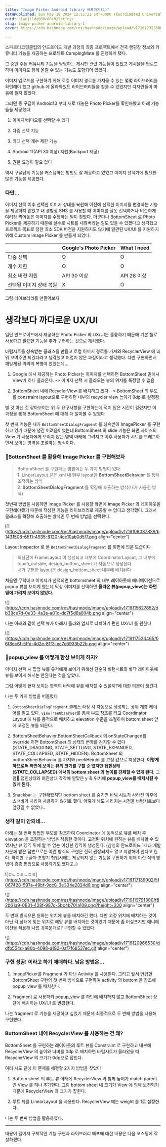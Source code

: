 ```yaml
---
title: "Image Picker Android library 배포하기(1)"
datePublished: Sun May 19 2024 12:55:21 GMT+0000 (Coordinated Universal Time)
cuid: clwdjildq000c08k02lztfeyc
slug: image-picker-android-library-1
cover: https://cdn.hashnode.com/res/hashnode/image/upload/v1716123258061/faa0e239-aa8e-4252-876a-1829c76ac6db.png

---
```


스파르타코딩클럽의 안드로이드 개발 과정의 최종 프로젝트에서 전국 캠핑장 정보와 커뮤니티 기능을 제공하는 프로젝트 CampingMate 를 진행하게 됐다.

그 중엔 주된 커뮤니티 기능을 담당하는 게시판 관련 기능들이 있었고 게시물을 업로드하며 이미지도 함께 올릴 수 있는 기능도 포함되어 있었다.

이미지 업로드를 구현하기 위해 로컬 이미지 경로를 가져올 수 있는 몇몇 라이브러리를 확인해야 했고 github 에 올라와있던 라이브러리들을 찾을 수 있었지만 디자인들이 마음에 들지 않았다.

그러던 중 구글이 Android13 부터 새로 내놓은 Photo Picker를 확인해봤고 아래 기능들을 제공했다.

1. 이미지/비디오를 선택할 수 있다
    
2. 다중 선택 기능
    
3. 최대 선택 개수 제한 기능
    
4. Android 11(API 30 이상) 지원(Backport 제공)
    
5. 권한 요청이 필요 없다
    

역시 구글답게 기능을 커스텀하는 방법도 잘 제공하고 있었고 이미지 선택기에 필요한 많은 기능을 제공했다.

### 다만...

이미지 선택 이후 선택한 이미지 상태를 복원해 이전에 선택한 이미지를 변경하는 기능을 제공하지 않았고 내 경험상 SNS 를 사용할 때 이미지를 잘못 선택하거나 비슷하게 여러장 찍어놓은 이미지를 수정하는 일이 잦았다. 더군다나 BottomSheet 로 Photo Picker를 제공하기 때문에 실수로 시트를 내려버리는 일도 있을 수 있겠다고 생각했고 프로젝트 목표로 정한 최소 SDK 버전을 지원하지도 않기에 일관된 UX/UI 를 지원하기 위해 Custom Image Picker 를 만들게 되었다.

|  | Google's Photo Picker | What I need |
| --- | --- | --- |
| 다중 선택 | O | O |
| 개수 제한 | O | O |
| 최소 버전 지원 | API 30 이상 | API 28 이상 |
| 선택된 이미지 상태 복원 | X | O |

그럼 라이브러리를 만들어보자

# 생각보다 까다로운 UX/UI

일단 안드로이드에서 제공하는 Photo Picker 의 UX/UI는 훌륭하기 때문에 기본 틀로 사용하고 필요한 기능을 추가 구현하는 것으로 계획했다.

바텀시트를 상속받는 클래스를 만들고 로컬 이미지 경로를 가져와 RecyclerView 에 띄워 보여주면 되겠다라고 생각했고 어렵지 않은 과정이라고 생각했다. 다만 구현하면서 깨닫게된 의외의 복병이 있었는데...

1. Google 에서 제공하는 Photo Picker는 이미지를 선택하면 BottomSheet 밑에서 View가 하나 올라온다. -&gt; 이미지 선택 시 올라오는 뷰의 위치를 특정할 수 없음
    
2. BottomSheet 내에 RecyclerView 를 배치하고 있다. -&gt; BottomSheet 의 부모를 constraint layout으로 구현하면 내부의 recycler view 높이가 0dp 로 설정됨
    

별 것 아닌 것 같아보이는 위 두 요구사항을 구현하는데 적지 않은 시간이 걸렸지만 이 과정을 통해 BottomSheet 에 대해 더 알아볼 수 있었다

첫 번째 기능은 내가 `BottomSheetDialogFragment` 를 상속받아 ImagePicker 를 구현하고 있기 때문에 생긴 어려움이었는데 BottomSheet 의 slide 기능은 화면 사이즈의 View 가 사용자에게 보이지 않는 영역 아래에 그려지고 이후 사용자가 시트를 드래그하면서 보이는 영역을 조절하는 방식이다.

### BottomSheet 를 활용해 Image Picker 를 구현해보자

> BottomSheet 를 구현하는 방법에는 두 가지 방법이 있다.  
> 1\. LinearLayout 같은 xml 내 일부 layout을 **BottomSheetBehavior** 를 통해 조작하는 방식  
> 2\. **BottomSheetDialogFragment** 를 확장해 호출하는 방식(내가 사용한 방식)

첫번째 방법을 사용하면 Image Picker 를 사용할 화면에 Image Picker 의 레이아웃을 구현해야했기 때문에 작성한 기능을 라이브러리로 제공할 수 없다고 생각했다. 그래서 클래스를 확장해 호출하는 방식인 두 번째 방법을 선택했다.

![](https://cdn.hashnode.com/res/hashnode/image/upload/v1716108037829/b1431508-6511-4935-8120-4ce10ab0d5f7.png align="center")

Layout Inspector 로 본 `BottomSheetDialogFragment` 를 화면에 띄운 모습이다

> 최상단에 FrameLayout 이 생성되고 내부에 CoordinatorLayout, 그 내부에 touch\_outside, design\_bottom\_sheet 가 자동으로 생성된다.  
> 내가 구현한 layout은 design\_bottom\_sheet 내부에 배치된다

처음엔 무턱대고 이미지가 선택되면 bottomsheet 의 내부 레이아웃에 애니메이션으로 popup 뷰를 보이게 했는데 막상 이미지를 선택하면 **올라온 뷰(popup\_view)는 화면 밑에 가려져 보이지 않았다.**

![](https://cdn.hashnode.com/res/hashnode/image/upload/v1716115627852/db38ce7d-0e33-4a3a-a01c-dc7f5d6a004b.png align="center")

나는 아래와 같이 선택 뷰가 아래서 올라와 엄지로 터치하기 편한 UX/UI 를 원한다

![](https://cdn.hashnode.com/res/hashnode/image/upload/v1716117524465/06f8ec6f-5ffd-4d2e-81f3-ec7c6933b22b.png align="center")

### **popup\_view 를 어떻게 항상 보이게 하지?**

이미지 선택 시 팝업 뷰를 유저에게 보이기 위해선 단순히 바텀시트의 바닥 레이아웃에 뷰를 보이게 해서는 안된다는 것을 알았다.

그럼 어떻게 현재 보이는 영역의 바닥에 뷰를 배치할 수 있을까?에 대한 의문이 생긴다.

나는 두 가지 방법을 떠올렸다

1. `BottomSheetDialogFragment` 클래스 확장 시 자동으로 생성되는 상위 계층 레이어를 알고 있다. `viewTreeObserver`를 통해 부모 참조를 타고 Coordinator Layout 에 뷰를 동적으로 배치하고 elevation 수준을 조절하여 bottom sheet 앞에 고정된 뷰를 띄운다.
    
2. BottomSheetBehavior.BottomSheetCallback 의 onStateChanged를 override 하면 BottomSheet 의 상태의 변화를 감지할 수 있다(STATE\_DRAGGING, STATE\_SETTLING, STATE\_EXPANDED, STATE\_COLLAPSED, STATE\_HIDDEN). BottomSheet 의 bottomSheetBehavior 를 가져와 peekHeight 를 고정 값으로 지정한다. **이렇게 하므로써 화면에 보이는 뷰의 크기를 구할 순 없지만 접힌상태(STATE\_COLLAPSED) 에서의 bottom sheet 의 높이를 강제할 수 있게 된다.** 그럼 접힌상태와 펴진상태 각각에 알맞은 y 축 위치에 **popup\_view를 배치시킬 수 있게 된다.**
    
3. Snackbar 는 구현해봤지만 bottom sheet 를 숨기면 바텀 시트가 사라진 이후에 스낵바가 사라져 사용하지 않기로 했다. 어떻게 해도 사라지는 시점을 바텀시트보다 앞당길 수 없었다..
    

### 생각 같이 안되네...

아래는 첫 번째 방법인 부모를 참조하여 Coordinator 에 동적으로 뷰를 배치 후 elevation 을 조절하는 방법을 적용한 것이다. 고정된 위치에 원하는 뷰를 배치할 수 있었지만 뷰 영역 위에 알 수 없는 이상한 영역이 생성된다. (삼성의 안드로이드 1세대 개발자분께 받은 답변으로는 이런 방식의 구현은 전혀 권장되지도 않고 지양해야 한다고 한다. 하지만 구글과 초창기 협업시에는 제공되지 않는 기능을 구현하기 위해 이런 식의 방법이 종종 편법으로 사용되기도 했다고..)

![ㅁㄴㅇㄹㄴㅁㄹ](https://cdn.hashnode.com/res/hashnode/image/upload/v1716117139002/5f067428-597a-49bf-9dc8-3e334e2824d8.png align="center")

![](https://cdn.hashnode.com/res/hashnode/image/upload/v1716119791300/f82b61a9-0931-438f-987c-5bc4b701a108.png?height=300 align="center")

두 번째 방식으론 원하는 위치에 뷰를 배치하긴 했다. 다만 고정 위치에 배치하는 것이 아닌 각 상태에 맞는 위치로 해당 뷰를 배치하는 것이었기 때문에 좀 어설프지만 애니메이션을 적용해 나름 귀여운대로? 구현할 수 있었다.

![](https://cdn.hashnode.com/res/hashnode/image/upload/v1716120966530/ddfb554d-a80b-4098-a192-0af7f69537ec.gif align="center")

### 구현 성공! 이라고 하기 애매하다. 남은 방법은...

1. ImagePicker를 Fragment 가 아닌 Activity 를 사용한다. 그리고 앞서 언급한 BottomSheet 구현의 첫 번째 방식으로 구현하여 activity 의 bottom 을 참조해 popup\_view 를 배치한다.
    
2. Fragment 로 사용하되 popup\_view 를 하단에 배치하지 않고 BottomSheet 상단에 배치하는 UX/UI 로 변경한다.
    

나는 fragment 로 기능을 제공하고 싶었기 때문에 최종적으로 두 번째 방법을 사용해 구현했다.

### BottomSheet 내에 RecyclerView 를 사용하는 건 왜?

BottomSheet 를 구현하는 레이아웃의 루트 뷰를 Constraint 로 구현하고 내부에 RecyclerView 의 높이와 너비를 0dp 로 배치하면 바텀시트가 올라왔을 때 RecyclerView 의 크기가 0dp으로 잡힌다.

여러 시도 끝에 이 문제를 해결할 2가지 방법을 찾았다

1. Bottom sheet 의 루트 뷰 아래에 RecyclerView 와 함께 높이가 match parent 인 View 를 하나 추가한다. 그럼 bottom sheet 내 크기가 View 에 의해 보전되기 때문에 RecyclerView 의 크기가 잡힌다.
    
2. 루트 뷰를 LinearLayout 을 사용한다. RecyclerView 에는 weight 를 1로 설정한다.
    

나는 두 번째 방법을 활용하였다.

---

내용이 길어져 구체적인 기능 구현과 라이브러리 배포에 대한 내용은 다음 포스팅에 작성하겠다.